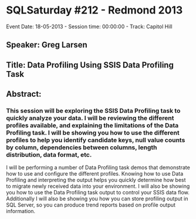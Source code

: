# SQLSaturday #212 - Redmond 2013
Event Date: 18-05-2013 - Session time: 00:00:00 - Track: Capitol Hill
## Speaker: Greg Larsen
## Title: Data Profiling Using SSIS Data Profiling Task
## Abstract:
### This session will be exploring the SSIS Data Profiling task to quickly analyze your data.  I will be reviewing the different profiles available, and explaining the limitations of the Data Profiling task.  I will be showing you how to use the different profiles to help you identify candidate keys, null value counts by column, dependencies between columns, length distribution, data format, etc.  
I will be performing a number of Data Profiling task demos that demonstrate how to use and configure the different profiles.  Knowing how to use Data Profiling and interpreting the output helps you quickly determine how best to migrate newly received data into your environment.
I will also be showing you how to use the Data Profiling task output to control your SSIS data flow.  Additionally I will also be showing you how you can store profiling output in SQL Server, so you can produce trend reports based on profile output information.

